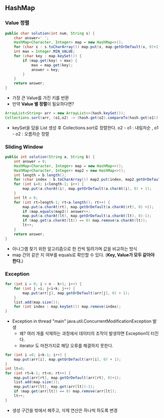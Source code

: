 ## HashMap

### Value 정렬

``` java
public char solution(int num, String s) {
    char answer=' ';
    HashMap<Character, Integer> map = new HashMap<>();
    for (char x : s.toCharArray()) map.put(x, map.getOrDefault(x, 0)+1);
    int max = Integer.MIN_VALUE;
    for (char key : map.keySet()) {
        if (map.get(key) > max) {
            max = map.get(key);
            answer = key;
        }
    }
    return answer;
}
```

- 가장 큰 Value를 가진 키를 반환 
- 만약  **Value 별 정렬**이 필요하다면? 

```java
ArrayList<String> arr = new ArrayList<>(hash.keySet());
Collections.sort(arr, (o1,o2) -> (hash.get(o2).compareTo(hash.get(o1))));
```

- keySet을 담을 List 생성 후 Collections.sort로 정렬한다. o2 - o1 : 내림차순 , o1 - o2 : 오름차순 정렬



### Sliding Window

```java
public int solution(String a, String b) {
    int answer = 0;
    HashMap<Character, Integer> map = new HashMap<>();
    HashMap<Character, Integer> map2 = new HashMap<>();
    int length = b.length();
    for (char index : b.toCharArray()) map2.put(index, map2.getOrDefault(index,0)+1);
    for (int i=0; i<length-1; i++) {
        map.put(a.charAt(i), map.getOrDefault(a.charAt(i), 0) + 1);
    }
    int lt = 0;
    for (int rt=length-1; rt<a.length(); rt++) {
        map.put(a.charAt(rt), map.getOrDefault(a.charAt(rt), 0) +1);
        if (map.equals(map2)) answer++;
        map.put(a.charAt(lt), map.getOrDefault(a.charAt(lt), 0)-1);
        if (map.get(a.charAt(lt)) == 0) map.remove(a.charAt(lt));
        lt++;
    }
    return answer;
}
```

- 아나그램 찾기 위한 알고리즘으로 한 칸씩 밀려가며 값을 비교하는 방식 
- map 간의 같은 지 여부를 equals로 확인할 수 있다. (**Key, Value가 모두 같아야 한다.**)



### Exception

```java
for (int i = 0; i < n - k+1; i++) {
    for (int j =i; j<i+k; j++) {
        map.put(arr[j], map.getOrDefault(arr[j], 0) + 1);
    }
    list.add(map.size());
    for (int index : map.keySet()) map.remove(index);
}
```

- Exception in thread "main" java.util.ConcurrentModificationException 발생 
  - 왜? 여러 개를 삭제하는 과정에서 데이터의 조작이 발생하면 Exception이 터진다.
  - iterator 도 마찬가지로 해당 오류를 해결하지 못한다.

 

```java
for (int i =0; i<k-1; i++) {
    map.put(arr[i], map.getOrDefault(arr[i], 0) + 1);
}
int lt=0;
for (int rt=k-1; rt<n; rt++) {
    map.put(arr[rt], map.getOrDefault(arr[rt], 0)+1);
    list.add(map.size());
    map.put(arr[lt], map.get(arr[lt])-1);
    if (map.get(arr[lt]) == 0) map.remove(arr[lt]);
    lt++;
}
```

- 생성 구간을 밖에서 해주고, 삭제 연산은 하나씩 하도록 변경 